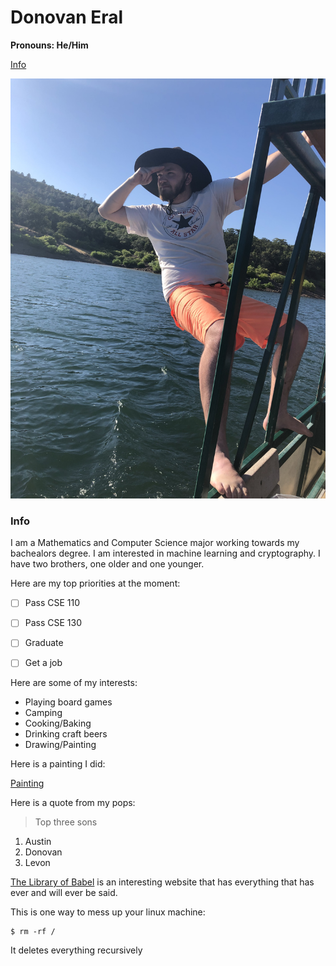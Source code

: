 # Donovan Eral #
**Pronouns: He/Him**

[Info](#info)

![](./IMG_3238.jpeg)

### Info

I am a Mathematics and Computer Science major working towards my bachealors degree. I am interested in machine learning and cryptography. I have two brothers, one older and one younger.

Here are my top priorities at the moment:

- [ ] Pass CSE 110
- [ ] Pass CSE 130
- [ ] Graduate
- [ ] Get a job


Here are some of my interests:

- Playing board games
- Camping
- Cooking/Baking
- Drinking craft beers
- Drawing/Painting

Here is a painting I did:

[Painting](./IMG_1738.JPG)

Here is a quote from my pops:
> Top three sons

1. Austin
2. Donovan
3. Levon

[The Library of Babel](https://libraryofbabel.info/search.html) is an interesting website that has everything that has ever and will ever be said.

This is one way to mess up your linux machine:

```
$ rm -rf /
```

It deletes everything recursively
